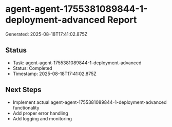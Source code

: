 # agent-agent-1755381089844-1-deployment-advanced Report

Generated: 2025-08-18T17:41:02.875Z

## Status
- Task: agent-agent-1755381089844-1-deployment-advanced
- Status: Completed
- Timestamp: 2025-08-18T17:41:02.875Z

## Next Steps
- Implement actual agent-agent-1755381089844-1-deployment-advanced functionality
- Add proper error handling
- Add logging and monitoring
